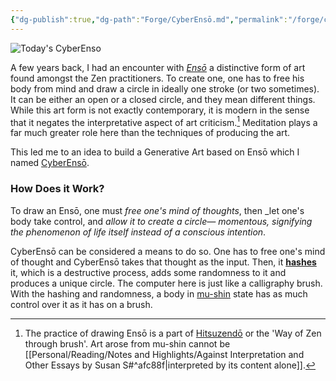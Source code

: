 ```yaml
---
{"dg-publish":true,"dg-path":"Forge/CyberEnsō.md","permalink":"/forge/cyber-enso/","title":"CyberEnsō","tags":["generative-art","tool"]}
---
```



![Today's CyberEnso](https://enso.utsob.me/daily-source.jpg)

A few years back, I had an encounter with _[Ensō](https://en.wikipedia.org/wiki/Ens%C5%8D)_ a distinctive form of art found amongst the Zen practitioners. To create one, one has to free his body from mind and draw a circle in ideally one stroke (or two sometimes). It can be either an open or a closed circle, and they mean different things. While this art form is not exactly contemporary, it is modern in the sense that it negates the interpretative aspect of art criticism.[^1] Meditation plays a far much greater role here than the techniques of producing the art.

This led me to an idea to build a Generative Art based on Ensō which I named [CyberEnsō](https://enso.utsob.me/).

### How Does it Work?
To draw an Ensō, one must _free one's mind of thoughts_, then _let one's body take control, and _allow it to create a circle— momentous, signifying the phenomenon of life itself instead of a conscious intention_.

CyberEnsō can be considered a means to do so. One has to free one's mind of thought and CyberEnsō takes that thought as the input. Then, it **[hashes](https://en.wikipedia.org/wiki/Hash_function)** it, which is a destructive process, adds some randomness to it and produces a unique circle. The computer here is just like a calligraphy brush. With the hashing and randomness, a body in [mu-shin](https://en.wikipedia.org/wiki/Mushin_(mental_state)) state has as much control over it as it has on a brush.

[^1]: The practice of drawing Ensō is a part of [Hitsuzendō](https://en.wikipedia.org/wiki/Hitsuzend%C5%8D#Philosophical_background) or the 'Way of Zen through brush'. Art arose from mu-shin cannot be [[Personal/Reading/Notes and Highlights/Against Interpretation and Other Essays by Susan S#^afc88f\|interpreted by its content alone]].